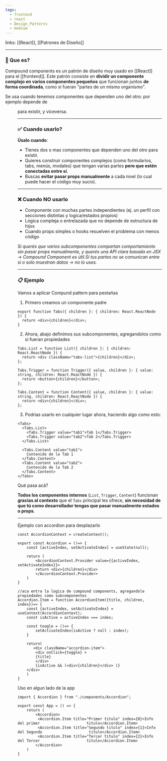 ```yaml
---
tags:
  - frontend
  - react
  - Design_Patterns
  - medium
---
```

links: [[React]], [[Patrones de Diseño]]

---

### 📌 Que es?

Compound components es un patrón de diseño muy usado en [[React]] para el [[frontend]].
Este patrón consiste en **dividir un componente complejo en varios componentes pequeños** que funcionan juntos **de forma coordinada**, como si fueran "partes de un mismo organismo".

Se usa cuando tenemos componentes que dependen uno del otro: por ejemplo <MenuItem /> depende de <Menu /> para existir, y viceversa.

---
### ✅ Cuando usarlo?

**Úsalo cuando**:

-  Tienes dos o mas componentes que dependen uno del otro para existir.
-  Quieres construir componentes complejos (como formularios, tabs, menús, modales) que tengan varias partes **pero que estén conectadas entre sí**.
-  Buscas **evitar pasar props manualmente** a cada nivel (lo cual puede hacer el código muy sucio).

---
### ❌ Cuando NO usarlo

-  Componente con muchas partes independientes (ej. un perfil con secciones distintas y logica/estados propios)
-  Lógica compleja o entrelazada que no depende de estructura de hijos
-  Cuando props simples o hooks resuelven el problema con menos código

*Si querés que varios subcomponentes compartan comportamiento sin pasar props manualmente, y querés una API clara basada en JSX → Compound 
Component es útil.Si tus partes no se comunican entre sí o solo muestran datos → no lo uses.*

---

### 📋 Ejemplo

Vamos a aplicar Compund pattern para pestañas

1. Primero creamos un componente padre <Tabs />
```tsx
export function Tabs({ children }: { children: React.ReactNode }) {
  return <div>{children}</div>;
}
```

2. Ahora, abajo definimos sus subcomponentes, agregandolos como si fueran propiedades
```tsx
Tabs.List = function List({ children }: { children: React.ReactNode }) {
  return <div className="tabs-list">{children}</div>;
};

Tabs.Trigger = function Trigger({ value, children }: { value: string, children: React.ReactNode }) {
  return <button>{children}</button>;
};

Tabs.Content = function Content({ value, children }: { value: string, children: React.ReactNode }) {
  return <div>{children}</div>;
};
```

3. Podrias usarlo en cualquier lugar ahora, haciendo algo como esto:
```tsx
<Tabs>
  <Tabs.List>
    <Tabs.Trigger value="tab1">Tab 1</Tabs.Trigger>
    <Tabs.Trigger value="tab2">Tab 2</Tabs.Trigger>
  </Tabs.List>

  <Tabs.Content value="tab1">
    Contenido de la Tab 1
  </Tabs.Content>
  <Tabs.Content value="tab2">
    Contenido de la Tab 2
  </Tabs.Content>
</Tabs>
```

Qué pasa acá?

**Todos los componentes internos** (`List`, `Trigger`, `Content`) funcionan **gracias al contexto** que el `Tabs` principal les ofrece, **sin necesidad de que tú como desarrollador tengas que pasar manualmente estados o props**.

---
Ejemplo con accordion para desplazarlo

```tsx
const AccordionContext = createContext();

export const Accordion = ()=> {
    const [activeIndex, setActivateIndex] = useState(null);

    return (
        <AccordionContext.Provider value={{activeIndex, setActivateIndex}}>
        return <div>{children}</div>
        </AccordionContext.Provider>
    )
}

//aca entra la logica de compound components, agregandole propiedades como subcomponentes
Accordion.Item = function AccordionItem({title, children, index})=> {
    const {activeIndex, setActivateIndex} = useContext(AccordionContext);
    const isActive = activeIndex === index;

    const toogle = ()=> {
        setActivateIndex(isActive ? null : index);
    }

    return(
       <div className="accordion-item">
        <div onClick={toggle} >
        {title}
        </div>
        {isActive && (<div>{children}</div> )}
    </div>
    )
}
```

Uso en algun lado de la app
```tsx
import { Accordion } from "./components/Accordion";

export const App = () => {
    return (
        <Accordion>
         <Accordion.Item title="Primer titulo" index={0}>Info del primer                     titulo</Accordion.Item>
         <Accordion.Item title="Segundo titulo" index={1}>Info del Segundo                     titulo</Accordion.Item>
         <Accordion.Item title="Tercer titulo" index={2}>Info del Tercer                     titulo</Accordion.Item>
        </Accordion>
    )
}
```

